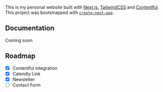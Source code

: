 This is my personal website built with [Next.js](https://nextjs.org/), [TailwindCSS](https://www.tailwindcss.com) and [Contentful](https://www.contentful.com). This project was bootstrapped with [`create-next-app`](https://github.com/vercel/next.js/tree/canary/packages/create-next-app).

## Documentation

Coming soon

## Roadmap

- [x] Contentful integration
- [x] Calendly Link
- [x] Newsletter
- [ ] Contact Form
